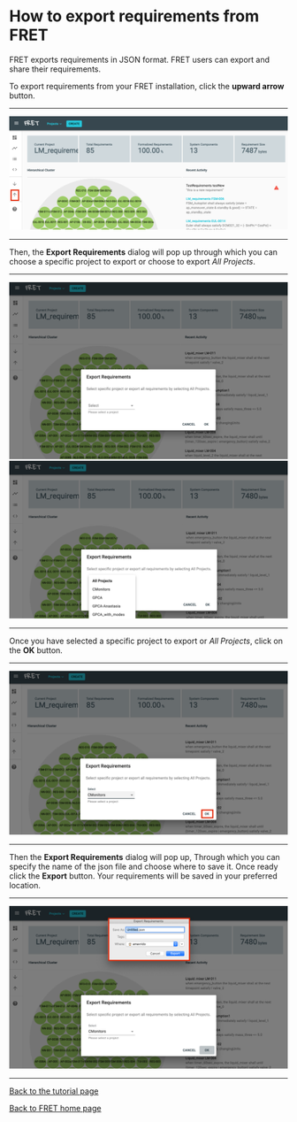 # How to export requirements from FRET

FRET exports requirements in JSON format. FRET users can export and share their requirements.

To export requirements from your FRET installation, click the **upward arrow** button.
***
<img src="../../screen_shots/Export-1a.png">

***

Then, the  **Export Requirements** dialog will pop up through which you can choose a specific project to export or choose to export *All Projects*.
***
<img src="../../screen_shots/Export-2.png">
<img src="../../screen_shots/Export-2b.png">

***

Once you have selected a specific project to export or *All Projects*, click on the **OK** button.
***
<img src="../../screen_shots/Export-3.png">

***

Then the **Export Requirements** dialog will pop up, Through which you can specify the name of the json file and choose where to save it. Once ready click the **Export** button. Your requirements will be saved in your preferred location.
***
<img src="../../screen_shots/Export-4.png">

***

[Back to the tutorial page](../tutorial.md)

[Back to FRET home page](../../userManual.md)
